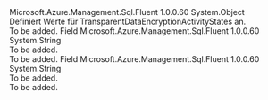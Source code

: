 <Type Name="TransparentDataEncryptionActivityStates" FullName="Microsoft.Azure.Management.Sql.Fluent.Models.TransparentDataEncryptionActivityStates">
  <TypeSignature Language="C#" Value="public static class TransparentDataEncryptionActivityStates" />
  <TypeSignature Language="ILAsm" Value=".class public auto ansi abstract sealed beforefieldinit TransparentDataEncryptionActivityStates extends System.Object" />
  <TypeSignature Language="DocId" Value="T:Microsoft.Azure.Management.Sql.Fluent.Models.TransparentDataEncryptionActivityStates" />
  <TypeSignature Language="VB.NET" Value="Public Class TransparentDataEncryptionActivityStates" />
  <TypeSignature Language="F#" Value="type TransparentDataEncryptionActivityStates = class" />
  <AssemblyInfo>
    <AssemblyName>Microsoft.Azure.Management.Sql.Fluent</AssemblyName>
    <AssemblyVersion>1.0.0.60</AssemblyVersion>
  </AssemblyInfo>
  <Base>
    <BaseTypeName>System.Object</BaseTypeName>
  </Base>
  <Interfaces />
  <Docs>
    <summary>
            Definiert Werte für TransparentDataEncryptionActivityStates an.
            </summary>
    <remarks>To be added.</remarks>
  </Docs>
  <Members>
    <Member MemberName="Decrypting">
      <MemberSignature Language="C#" Value="public const string Decrypting;" />
      <MemberSignature Language="ILAsm" Value=".field public static literal string Decrypting" />
      <MemberSignature Language="DocId" Value="F:Microsoft.Azure.Management.Sql.Fluent.Models.TransparentDataEncryptionActivityStates.Decrypting" />
      <MemberSignature Language="VB.NET" Value="Public Const Decrypting As String " />
      <MemberSignature Language="F#" Value="val mutable Decrypting : string" Usage="Microsoft.Azure.Management.Sql.Fluent.Models.TransparentDataEncryptionActivityStates.Decrypting" />
      <MemberType>Field</MemberType>
      <AssemblyInfo>
        <AssemblyName>Microsoft.Azure.Management.Sql.Fluent</AssemblyName>
        <AssemblyVersion>1.0.0.60</AssemblyVersion>
      </AssemblyInfo>
      <ReturnValue>
        <ReturnType>System.String</ReturnType>
      </ReturnValue>
      <Docs>
        <summary>To be added.</summary>
        <remarks>To be added.</remarks>
      </Docs>
    </Member>
    <Member MemberName="Encrypting">
      <MemberSignature Language="C#" Value="public const string Encrypting;" />
      <MemberSignature Language="ILAsm" Value=".field public static literal string Encrypting" />
      <MemberSignature Language="DocId" Value="F:Microsoft.Azure.Management.Sql.Fluent.Models.TransparentDataEncryptionActivityStates.Encrypting" />
      <MemberSignature Language="VB.NET" Value="Public Const Encrypting As String " />
      <MemberSignature Language="F#" Value="val mutable Encrypting : string" Usage="Microsoft.Azure.Management.Sql.Fluent.Models.TransparentDataEncryptionActivityStates.Encrypting" />
      <MemberType>Field</MemberType>
      <AssemblyInfo>
        <AssemblyName>Microsoft.Azure.Management.Sql.Fluent</AssemblyName>
        <AssemblyVersion>1.0.0.60</AssemblyVersion>
      </AssemblyInfo>
      <ReturnValue>
        <ReturnType>System.String</ReturnType>
      </ReturnValue>
      <Docs>
        <summary>To be added.</summary>
        <remarks>To be added.</remarks>
      </Docs>
    </Member>
  </Members>
</Type>